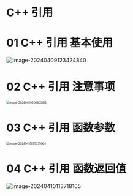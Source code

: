 # C++ 引用



# 01 C++ 引用 基本使用

![image-20240409123424840](https://cvp.oss-cn-shanghai.aliyuncs.com/picgo/202404091234075.png)



# 02 C++ 引用 注意事项

<img src="https://cvp.oss-cn-shanghai.aliyuncs.com/picgo/202404092004677.png" alt="image-20240409200400414" style="zoom:50%;" />



# 03 C++ 引用 函数参数

<img src="https://cvp.oss-cn-shanghai.aliyuncs.com/picgo/202404100753560.png" alt="image-20240410075335664" style="zoom:50%;" />



# 04 C++ 引用 函数返回值

![image-20240410113718105](https://cvp.oss-cn-shanghai.aliyuncs.com/picgo/202404101137569.png)
